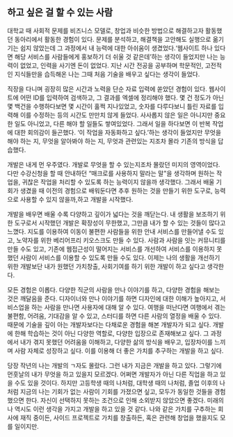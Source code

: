 ## 하고 싶은 걸 할 수 있는 사람

대학교 때 사회적 문제를 비즈니스 모델로, 창업과 비슷한 방법으로 해결하고자 활동했던 동아리에서 활동한 경험이 있다.
문제를 분석하고, 해결책을 고안해도 실행으로 옮기기는 쉽지 않았는데 그 과정에서 내 능력에 대한 아쉬움이 생겼었다.‘웹사이트 하나 있다면 해당 서비스를 사람들에게 홍보하기 더 쉬울 것 같은데’하는 생각이 들었지만 나는 능력이 없었고, 인력을 사기엔 돈이 없었다.
지난 시간 전공을 공부하며 학문적인, 고전적인 지식들만을 습득해온 나는 그때 처음 기술을 배우고 싶다는 생각이 들었다.

직장을 다니며 굉장히 많은 시간과 노력을 단순 자료 입력에 쏟았던 경험이 있다.
웹사이트에 어떤 ID를 입력하여 검색하고, 그 결과를 엑셀에 정리해야 했다.
몇 건 정도가 아닌 몇 백건을 수행하다보면 몇 시간이 훌쩍 지나있었고, 숫자를 다루다보니 틀린 자료를 입력해 이를 수정하는 등의 시간도 만만치 않게 들었다.
사사롭지 않은 일은 아니지만 중요한 일도 아니었고, 다른 해야 할 일들도 쌓여있었다.
그래서 일을 하다보면 이 반복 작업에 대한 회의감이 들곤했다. ‘이 작업을 자동화하고 싶다.’하는 생각이 들었지만 무엇을 해야 하는 지, 무엇을 알아봐야 하는 지, 무엇과 관련있는 지조차 몰라 기존의 방식을 답습했다.

개발은 내게 먼 우주였다. 개발로 무엇을 할 수 있는지조차 몰랐던 미지의 영역이었다.
다만 수강신청을 할 때 안내하던 “매크로를 사용하지 말라는 말"을 생각하며 원하는 작업을, 귀찮은 작업을 처리할 수 있도록 하는 능력이지 않을까 생각했다.
그래서 배울 기회가 생겼을 때 이전의 경험으로 배워둔다면 추후 원하는 것을 만들기 위한 도구로, 능력으로 사용할 수 있지 않을까,하고 개발을 시작했다.

개발을 배우면 배울 수록 다양하고 깊이가 넓다는 것을 깨닫는다.
내 생활을 보조하기 위한 도구로서 시작했던 개발은 확장성이 무한했고, 그만큼 내가 할 수 있는 것들이 많다고 느꼈다.
지도를 이용하여 이동이 불편한 사람들을 위한 안내 서비스를 만들어낼 수도 있고, 노약자를 위한 베리어프리 키오스크도 만들 수 있다. 사람과 사람을 잇는 커뮤니티를 만들 수도 있고, 기존에 웹접근성이 떨어지는 서비스를 개선하여 서비스를 이용하지 못했던 사람이 서비스를 이용할 수 있도록 만들 수도 있다.
이제는 나의 생활을 개선하기 위한 개발보단 내가 원했던 가치창출, 사회기여를 하기 위한 개발이 하고 싶다고 생각한다.

모든 경험은 이롭다. 다양한 직군의 사람을 만나 이야기를 하고, 다양한 경험을 해보는 것은 깨달음을 준다.
디자이너와 만나 이야기를 하면 디자인에 대한 이해가 높아지고, 서비스업을 하는 사람을 만나면 사용자에 대해 알 수 있다. 여행을 떠난다면 여행에서 겪는 불편함, 어려움, 기대감을 알 수 있고, 스터디를 하면 다른 사람의 열정을 배울 수 있다.
때문에 기술을 깊이 아는 개발자보다는 다채로운 경험을 해본 개발자가 되고 싶다. 개발에 한해 학습하는 것이 아닌 다양한 역할로, 다양한 입장으로 존재해보고 싶다. 그 과정에서 내가 겪지 못했던 어려움을 이해하고, 다양한 삶의 방식을 배우고, 입장차이를 느끼며 사람 자체로 성장하고 싶다. 이를 이용해 더 좋은 가치를 추구하는 개발을 하고 싶다.

당장 작년의 나는 개발의 ㄱ자도 몰랐다. 그런 내가 지금은 개발을 하고 있다. 그렇기에 먼훗날의 내가 무엇을 하고 있을지 모르겠다.
어쩌면 개발자가 아닌 다른 직업을 하고 있을 수도 있을 것이다.
하지만 고등학생 때의 나처럼, 대학생 때의 나처럼, 졸업 이후의 나처럼 지금의 나는 기회가 없는 사람이 기회를 가졌으면 싶고, 모두가 동일한 것들을 경험했으면 한다. 자신이 선택하지 못하는 조건으로 인해 소외받지 않았으면 좋겠다.
미래의 나 역시도 이런 생각을 가지고 개발을 하고 있을 것 같다.
나와 같은 가치를 구추하는 회사에 재직 중이든, 사이드 프로젝트로 가치를 창출하든, 혹은 관련해 창업을 했을지도 모를 일이지만.
